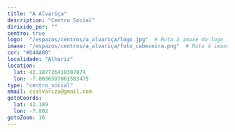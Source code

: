 ```yaml
---
title: "A Alvariça"
description: "Centro Social"
dirixido_por: ""
centro: true
logo:  "/espazos/centros/a_alvariça/logo.jpg"  # Ruta á imaxe do logo
imaxe: "/espazos/centros/a_alvariça/foto_cabeceira.png"  # Ruta á imaxe de fondo
cor: "#D4AA00"
localidade: "Alhariz"
location:
  lat: 42.187726410307874
  lon: -7.8036597061583475
type: "centro_social"
email: csalvariza@gmail.com
gotoCoords:
  lat: 42.189
  lon: -7.802
gotoZoom: 16
---
```

